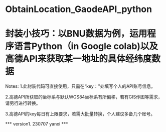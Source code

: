 # ObtainLocation_GaodeAPI_python
# 封装小技巧：以BNU数据为例，运用程序语言Python（in Google colab)以及高德API来获取某一地址的具体经纬度数据

Notes:
1.此封装代码可直接使用，只需在“key："处填写个人的API账号信息。

2.高德API所获取的坐标系与默认WGS84坐标系有所偏移，若有GIS作图等需求，请另行进行转换。

3.高德API的key每日有上限要求，若需大批量转换，个人建议多备几个账号。

*** version1. 230707 yanxi ***
